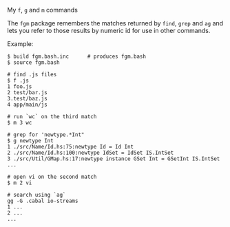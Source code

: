 
My `f`, `g` and `m` commands

The `fgm` package remembers the matches returned by `find`,
`grep` and `ag` and lets you refer to those results by
numeric id for use in other commands.

Example:

    $ build fgm.bash.inc      # produces fgm.bash
    $ source fgm.bash

    # find .js files
    $ f .js
    1 foo.js
    2 test/bar.js
    3.test/baz.js
    4 app/main/js

    # run `wc` on the third match
    $ m 3 wc

    # grep for 'newtype.*Int"
    $ g newtype Int
    1 ./src/Name/Id.hs:75:newtype Id = Id Int
    2 ./src/Name/Id.hs:100:newtype IdSet = IdSet IS.IntSet
    3 ./src/Util/GMap.hs:17:newtype instance GSet Int = GSetInt IS.IntSet
    ...

    # open vi on the second match
    $ m 2 vi

    # search using `ag`
    gg -G .cabal io-streams
    1 ...
    2 ...
    ...



